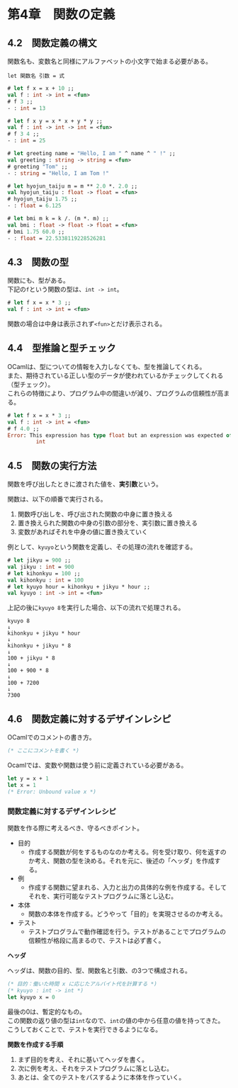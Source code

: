 # 第4章　関数の定義

## 4.2　関数定義の構文

関数名も、変数名と同様にアルファベットの小文字で始まる必要がある。

```
let 関数名 引数 = 式
```

```ocaml
# let f x = x + 10 ;;
val f : int -> int = <fun>
# f 3 ;;
- : int = 13
```

```ocaml
# let f x y = x * x + y * y ;;
val f : int -> int -> int = <fun>
# f 3 4 ;;
- : int = 25
```

```ocaml
# let greeting name = "Hello, I am " ^ name ^ " !" ;;
val greeting : string -> string = <fun>
# greeting "Tom" ;;
- : string = "Hello, I am Tom !"
```

```ocaml
# let hyojun_taiju m = m ** 2.0 *. 2.0 ;;
val hyojun_taiju : float -> float = <fun>
# hyojun_taiju 1.75 ;;
- : float = 6.125
```

```ocaml
# let bmi m k = k /. (m *. m) ;;
val bmi : float -> float -> float = <fun>
# bmi 1.75 60.0 ;;
- : float = 22.5338119228526281
```

## 4.3　関数の型

関数にも、型がある。  
下記の`f`という関数の型は、`int -> int`。

```ocaml
# let f x = x * 3 ;;
val f : int -> int = <fun>
```

関数の場合は中身は表示されず`<fun>`とだけ表示される。

## 4.4　型推論と型チェック

OCamlは、型についての情報を入力しなくても、型を推論してくれる。  
また、期待されている正しい型のデータが使われているかチェックしてくれる（型チェック）。  
これらの特徴により、プログラム中の間違いが減り、プログラムの信頼性が高まる。

```ocaml
# let f x = x * 3 ;;
val f : int -> int = <fun>
# f 4.0 ;;
Error: This expression has type float but an expression was expected of type
         int
```

## 4.5　関数の実行方法

関数を呼び出したときに渡された値を、**実引数**という。

関数は、以下の順番で実行される。

1. 関数呼び出しを、呼び出された関数の中身に置き換える
2. 置き換えられた関数の中身の引数の部分を、実引数に置き換える
3. 変数があればそれを中身の値に置き換えていく

例として、`kyuyo`という関数を定義し、その処理の流れを確認する。

```ocaml
# let jikyu = 900 ;;
val jikyu : int = 900
# let kihonkyu = 100 ;;
val kihonkyu : int = 100
# let kyuyo hour = kihonkyu + jikyu * hour ;;
val kyuyo : int -> int = <fun>
```

上記の後に`kyuyo 8`を実行した場合、以下の流れで処理される。

```
kyuyo 8
↓
kihonkyu + jikyu * hour
↓
kihonkyu + jikyu * 8
↓
100 + jikyu * 8
↓
100 + 900 * 8
↓
100 + 7200
↓
7300
```

## 4.6　関数定義に対するデザインレシピ

OCamlでのコメントの書き方。

```ocaml
(* ここにコメントを書く *)
```

Ocamlでは、変数や関数は使う前に定義されている必要がある。

```ocaml
let y = x + 1
let x = 1
(* Error: Unbound value x *)
```

### 関数定義に対するデザインレシピ

関数を作る際に考えるべき、守るべきポイント。

- 目的
    - 作成する関数が何をするものなのか考える。何を受け取り、何を返すのか考え、関数の型を決める。それを元に、後述の「ヘッダ」を作成する。
- 例
    - 作成する関数に望まれる、入力と出力の具体的な例を作成する。そしてそれを、実行可能なテストプログラムに落とし込む。
- 本体
    - 関数の本体を作成する。どうやって「目的」を実現させるのか考える。
- テスト
    - テストプログラムで動作確認を行う。テストがあることでプログラムの信頼性が格段に高まるので、テストは必ず書く。

**ヘッダ**

ヘッダは、関数の目的、型、関数名と引数、の3つで構成される。

```ocaml
(* 目的：働いた時間 x に応じたアルバイト代を計算する *)
(* kyuyo : int -> int *)
let kyuyo x = 0
```

最後の0は、暫定的なもの。  
この関数の返り値の型は`int`なので、`int`の値の中から任意の値を持ってきた。  
こうしておくことで、テストを実行できるようになる。

**関数を作成する手順**

1. まず目的を考え、それに基いてヘッダを書く。
2. 次に例を考え、それをテストプログラムに落とし込む。
3. あとは、全てのテストをパスするように本体を作っていく。
